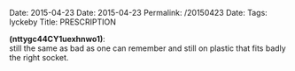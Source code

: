 Date: 2015-04-23
Date: 2015-04-23
Permalink: /20150423
Date: 
Tags: lyckeby
Title: PRESCRIPTION
  
**(nttygc44CY1uexhnwo1)**:  
still the same as bad as one can remember and still on plastic that fits badly the right socket.